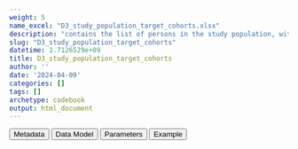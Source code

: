 ```yaml
---
weight: 5
name_excel: "D3_study_population_target_cohorts.xlsx"
description: "contains the list of persons in the study population, with study entry and exit dates, and entry and exit from all the cohorts for incidence/prevalence and for coverage"
slug: "D3_study_population_target_cohorts"
datetime: 1.7126529e+09
title: D3_study_population_target_cohorts
author: ''
date: '2024-04-09'
categories: []
tags: []
archetype: codebook
output: html_document
---
```


<script src="/rmarkdown-libs/core-js/shim.min.js"></script>
<script src="/rmarkdown-libs/react/react.min.js"></script>
<script src="/rmarkdown-libs/react/react-dom.min.js"></script>
<script src="/rmarkdown-libs/reactwidget/react-tools.js"></script>
<script src="/rmarkdown-libs/htmlwidgets/htmlwidgets.js"></script>
<link href="/rmarkdown-libs/reactable/reactable.css" rel="stylesheet" />
<script src="/rmarkdown-libs/reactable-binding/reactable.js"></script>
<div class="tab">
<button class="tablinks" onclick="openCity(event, &#39;Metadata&#39;)" id="defaultOpen">Metadata</button>
<button class="tablinks" onclick="openCity(event, &#39;Data Model&#39;)">Data Model</button>
<button class="tablinks" onclick="openCity(event, &#39;Parameters&#39;)">Parameters</button>
<button class="tablinks" onclick="openCity(event, &#39;Example&#39;)">Example</button>
</div>
<div id="Metadata" class="tabcontent">
<div id="htmlwidget-1" class="reactable html-widget" style="width:auto;height:600px;"></div>
<script type="application/json" data-for="htmlwidget-1">{"x":{"tag":{"name":"Reactable","attribs":{"data":{"medatata_name":["Name of the dataset","Content of the dataset","Unit of observation","Dataset where the list of UoOs is fully listed and with 1 record per UoO","How many observations per UoO","Variables capturing the UoO","Primary key","Parameters",null,null,null,null,null,null,null,null,null,null,null,null],"metadata_content":["D3_study_population_target_cohorts","contains the list of persons in the study population, with study entry and exit dates, and entry and exit from all the cohorts for incidence/prevalence and for coverage","a person in the study population",null,"1","person_id","person_id",null,null,null,null,null,null,null,null,null,null,null,null,null]},"columns":[{"id":"medatata_name","name":"medatata_name","type":"character"},{"id":"metadata_content","name":"metadata_content","type":"character"}],"sortable":false,"searchable":true,"pagination":false,"highlight":true,"bordered":true,"striped":true,"style":{"maxWidth":1800},"height":"600px","dataKey":"bbcd1d3c7852f7769d6345e151435715"},"children":[]},"class":"reactR_markup"},"evals":[],"jsHooks":[]}</script>
</div>
<div id="Data Model" class="tabcontent">
<div id="htmlwidget-2" class="reactable html-widget" style="width:auto;height:600px;"></div>
<script type="application/json" data-for="htmlwidget-2">{"x":{"tag":{"name":"Reactable","attribs":{"data":{"VarName":["person_id","spell_start_date","study_entry_date","study_exit_date","birth_date","birthyear","is_in_cohort_type_and_label","cohort_entry_date_cohort_type_and_label","cohort_exit_date_cohort_type_and_label","is_censored_in_cohort_type_and_label",null,null,null,null,null,null,null,null,null,null],"Description":["unique person identifier","date when the stdudy spell starts","start of the study period","end of the observation period",null,null,"whether the person enters the cohort cohort_type_and_label","date of entry in the cohort cohort_type_and_label","date of exit from the cohort cohort_type_and_label","whether the person exits the cohort before the natural end of the cohort",null,null,null,null,null,null,null,null,null,null],"Format":["character","date","date","date",null,null,null,null,null,null,null,null,null,null,null,null,null,null,null,null],"Vocabulary":["from cdm persons",null,null,null,null,null,null,null,null,null,null,null,null,null,null,null,null,null,null,null],"Parameters":[null,null,null,null,null,null,"cohort_type_and_label","cohort_type_and_label","cohort_type_and_label","cohort_type_and_label",null,null,null,null,null,null,null,null,null,null],"Notes and examples":[null,null,null,null,null,null,null,"it's missing if is_in_cohort_type_and_label == 0","it's missing if is_in_cohort_type_and_label == 0","it's missing if is_in_cohort_type_and_label == 0",null,null,null,null,null,null,null,null,null,null],"Source tables and variables":["D4_study_population","D4_study_population","D4_study_population","D4_study_population","D3_PERSONS",null,null,null,null,null,null,null,null,null,null,null,null,null,null,null],"Retrieved":["yes","yes","yes","yes","yes",null,null,null,null,null,null,null,null,null,null,null,null,null,null,null],"Calculated":[null,null,null,null,null,null,null,null,null,null,null,null,null,null,null,null,null,null,null,null],"Algorithm_id":[null,null,null,null,null,null,null,null,null,null,null,null,null,null,null,null,null,null,null,null],"Rule":[null,null,null,null,null,null,"for birth cohorts: the person is in the cohort if birth_date is between study_entry_date and study_exit_date\r\nfor adolescence: the person is in the cohort if the ninth birthday is between study_entry_date and study_exit_date\r\nfor seasonalXXX: the person is in the cohort if 1st september XXXX is between study_entry_date and study_exit_date\r\nforcovid_vacc: the person is in the cohort if 1st december 2020 is between study_entry_date and study_exit_date\r\n","for birth cohorts: birth_date\r\nfor adolescence: ninth birthday \r\nfor seasonalXXX: september (???) XXXX \r\nfor covid_vacc: 1st december 2020","for birth cohorts: for birthYY, exit date is earliest between the date they turn XX months old and study_exit_date\r\nfor adolescence: exit date is earliest between the date they turn 16 years old and study_exit_date\r\nfor seasonalXXX: exit date is earliest between end of season 30th april XXXX and study_exit_date\r\nfor covid_vacc: study_exit_date",null,null,null,null,null,null,null,null,null,null,null]},"columns":[{"id":"VarName","name":"VarName","type":"character"},{"id":"Description","name":"Description","type":"character"},{"id":"Format","name":"Format","type":"character"},{"id":"Vocabulary","name":"Vocabulary","type":"character"},{"id":"Parameters","name":"Parameters","type":"character"},{"id":"Notes and examples","name":"Notes and examples","type":"character"},{"id":"Source tables and variables","name":"Source tables and variables","type":"character"},{"id":"Retrieved","name":"Retrieved","type":"character"},{"id":"Calculated","name":"Calculated","type":"logical"},{"id":"Algorithm_id","name":"Algorithm_id","type":"logical"},{"id":"Rule","name":"Rule","type":"character"}],"sortable":false,"searchable":true,"pagination":false,"highlight":true,"bordered":true,"striped":true,"style":{"maxWidth":1800},"height":"600px","dataKey":"a808e1a0de748a76debde08961d487e7"},"children":[]},"class":"reactR_markup"},"evals":[],"jsHooks":[]}</script>
</div>
<div id="Parameters" class="tabcontent">
<div id="htmlwidget-3" class="reactable html-widget" style="width:auto;height:600px;"></div>
<script type="application/json" data-for="htmlwidget-3">{"x":{"tag":{"name":"Reactable","attribs":{"data":{"parameter in the variable name":["cohort_type_and_label","cohort_type_and_label","cohort_type_and_label","cohort_type_and_label","cohort_type_and_label","cohort_type_and_label","cohort_type_and_label","cohort_type_and_label",null,null,null,null,null,null,null,null,null,null,null,null],"values":["birth12","birth15","birth24","adolescence","covid_vacc","seasonal2017","…","seasonal2023",null,null,null,null,null,null,null,null,null,null,null,null],"name of macro":["cohort_type_and_label","cohort_type_and_label","cohort_type_and_label","cohort_type_and_label","cohort_type_and_label","cohort_type_and_label","cohort_type_and_label","cohort_type_and_label",null,null,null,null,null,null,null,null,null,null,null,null],"assigned in step":["08_design_parameters","08_design_parameters","08_design_parameters","08_design_parameters","08_design_parameters","08_design_parameters","08_design_parameters","08_design_parameters",null,null,null,null,null,null,null,null,null,null,null,null]},"columns":[{"id":"parameter in the variable name","name":"parameter in the variable name","type":"character"},{"id":"values","name":"values","type":"character"},{"id":"name of macro","name":"name of macro","type":"character"},{"id":"assigned in step","name":"assigned in step","type":"character"}],"sortable":false,"searchable":true,"pagination":false,"highlight":true,"bordered":true,"striped":true,"style":{"maxWidth":1800},"height":"600px","dataKey":"897fffbd69c0e3984851fba9c6ecbf8b"},"children":[]},"class":"reactR_markup"},"evals":[],"jsHooks":[]}</script>
</div>
<div id="Example" class="tabcontent">
<div id="htmlwidget-4" class="reactable html-widget" style="width:auto;height:600px;"></div>
<script type="application/json" data-for="htmlwidget-4">{"x":{"tag":{"name":"Reactable","attribs":{"data":{"person_id":["P001","P002","P003",null,null,null,null,null,null,null,null,null,null,null,null,null,null,null,null,null],"spell_start_date":[20200101,20100101,19400101,"NA","NA","NA","NA","NA","NA","NA","NA","NA","NA","NA","NA","NA","NA","NA","NA","NA"],"study_entry_date":[20200101,20180101,20180101,"NA","NA","NA","NA","NA","NA","NA","NA","NA","NA","NA","NA","NA","NA","NA","NA","NA"],"study_exit_date":[20231231,20231231,20231231,"NA","NA","NA","NA","NA","NA","NA","NA","NA","NA","NA","NA","NA","NA","NA","NA","NA"],"birth_date":[20200101,20100101,19400101,"NA","NA","NA","NA","NA","NA","NA","NA","NA","NA","NA","NA","NA","NA","NA","NA","NA"],"birthyear":[2020,2010,1940,"NA","NA","NA","NA","NA","NA","NA","NA","NA","NA","NA","NA","NA","NA","NA","NA","NA"],"is_in_birth12":[1,0,0,"NA","NA","NA","NA","NA","NA","NA","NA","NA","NA","NA","NA","NA","NA","NA","NA","NA"],"cohort_entry_date_birth12":[20200101,"NA","NA","NA","NA","NA","NA","NA","NA","NA","NA","NA","NA","NA","NA","NA","NA","NA","NA","NA"],"cohort_exit_date_birth12":[20201231,"NA","NA","NA","NA","NA","NA","NA","NA","NA","NA","NA","NA","NA","NA","NA","NA","NA","NA","NA"],"is_censored_in_birth12":[0,"NA","NA","NA","NA","NA","NA","NA","NA","NA","NA","NA","NA","NA","NA","NA","NA","NA","NA","NA"],"is_in_birth15":[1,0,0,"NA","NA","NA","NA","NA","NA","NA","NA","NA","NA","NA","NA","NA","NA","NA","NA","NA"],"cohort_entry_date_birth15":[20200101,"NA","NA","NA","NA","NA","NA","NA","NA","NA","NA","NA","NA","NA","NA","NA","NA","NA","NA","NA"],"cohort_exit_date_birth15":[20210331,"NA","NA","NA","NA","NA","NA","NA","NA","NA","NA","NA","NA","NA","NA","NA","NA","NA","NA","NA"],"is_censored_in_birth15":[0,"NA","NA","NA","NA","NA","NA","NA","NA","NA","NA","NA","NA","NA","NA","NA","NA","NA","NA","NA"],"is_in_birth24":[1,0,0,"NA","NA","NA","NA","NA","NA","NA","NA","NA","NA","NA","NA","NA","NA","NA","NA","NA"],"cohort_entry_date_birth24":[20200101,"NA","NA","NA","NA","NA","NA","NA","NA","NA","NA","NA","NA","NA","NA","NA","NA","NA","NA","NA"],"cohort_exit_date_birth24":[20211231,"NA","NA","NA","NA","NA","NA","NA","NA","NA","NA","NA","NA","NA","NA","NA","NA","NA","NA","NA"],"is_censored_in_birth24":[0,"NA","NA","NA","NA","NA","NA","NA","NA","NA","NA","NA","NA","NA","NA","NA","NA","NA","NA","NA"],"is_in_adolescence":[0,1,0,"NA","NA","NA","NA","NA","NA","NA","NA","NA","NA","NA","NA","NA","NA","NA","NA","NA"],"cohort_entry_date_adolescence":["NA",20190101,"NA","NA","NA","NA","NA","NA","NA","NA","NA","NA","NA","NA","NA","NA","NA","NA","NA","NA"],"cohort_exit_date_adolescence":["NA",20231231,"NA","NA","NA","NA","NA","NA","NA","NA","NA","NA","NA","NA","NA","NA","NA","NA","NA","NA"],"is_censored_in_adolescence":["NA",1,"NA","NA","NA","NA","NA","NA","NA","NA","NA","NA","NA","NA","NA","NA","NA","NA","NA","NA"],"is_in_covid_vacc":[1,1,1,"NA","NA","NA","NA","NA","NA","NA","NA","NA","NA","NA","NA","NA","NA","NA","NA","NA"],"cohort_entry_date_covid_vacc":[20201201,20201201,20201201,"NA","NA","NA","NA","NA","NA","NA","NA","NA","NA","NA","NA","NA","NA","NA","NA","NA"],"cohort_exit_date_covid_vacc":[20231231,20231231,20231231,"NA","NA","NA","NA","NA","NA","NA","NA","NA","NA","NA","NA","NA","NA","NA","NA","NA"],"is_censored_in_covid_vacc":[0,0,0,"NA","NA","NA","NA","NA","NA","NA","NA","NA","NA","NA","NA","NA","NA","NA","NA","NA"],"is_in_seasonal2018":[0,0,1,"NA","NA","NA","NA","NA","NA","NA","NA","NA","NA","NA","NA","NA","NA","NA","NA","NA"],"cohort_entry_date_seasonal2018":["NA","NA",20180901,"NA","NA","NA","NA","NA","NA","NA","NA","NA","NA","NA","NA","NA","NA","NA","NA","NA"],"cohort_exit_date_seasonal2018":["NA","NA",20190430,"NA","NA","NA","NA","NA","NA","NA","NA","NA","NA","NA","NA","NA","NA","NA","NA","NA"],"is_censored_in_seasonal2018":["NA","NA",0,"NA","NA","NA","NA","NA","NA","NA","NA","NA","NA","NA","NA","NA","NA","NA","NA","NA"],"is_in_seasonal2019":["NA","NA",1,"NA","NA","NA","NA","NA","NA","NA","NA","NA","NA","NA","NA","NA","NA","NA","NA","NA"],"cohort_entry_date_seasonal2019":["NA","NA",20190901,"NA","NA","NA","NA","NA","NA","NA","NA","NA","NA","NA","NA","NA","NA","NA","NA","NA"],"cohort_exit_date_seasonal2019":["NA","NA",20200430,"NA","NA","NA","NA","NA","NA","NA","NA","NA","NA","NA","NA","NA","NA","NA","NA","NA"],"is_censored_in_seasonal2019":["NA","NA",0,"NA","NA","NA","NA","NA","NA","NA","NA","NA","NA","NA","NA","NA","NA","NA","NA","NA"],"is_in_seasonal2020":["NA","NA",1,"NA","NA","NA","NA","NA","NA","NA","NA","NA","NA","NA","NA","NA","NA","NA","NA","NA"],"cohort_entry_date_seasonal2020":["NA","NA",20200901,"NA","NA","NA","NA","NA","NA","NA","NA","NA","NA","NA","NA","NA","NA","NA","NA","NA"],"cohort_exit_date_seasonal2020":["NA","NA",20210430,"NA","NA","NA","NA","NA","NA","NA","NA","NA","NA","NA","NA","NA","NA","NA","NA","NA"],"is_censored_in_seasonal2020":["NA","NA",0,"NA","NA","NA","NA","NA","NA","NA","NA","NA","NA","NA","NA","NA","NA","NA","NA","NA"],"is_in_seasonal2021":["NA","NA",1,"NA","NA","NA","NA","NA","NA","NA","NA","NA","NA","NA","NA","NA","NA","NA","NA","NA"],"cohort_entry_date_seasonal2021":["NA","NA",20210901,"NA","NA","NA","NA","NA","NA","NA","NA","NA","NA","NA","NA","NA","NA","NA","NA","NA"],"cohort_exit_date_seasonal2021":["NA","NA",20220430,"NA","NA","NA","NA","NA","NA","NA","NA","NA","NA","NA","NA","NA","NA","NA","NA","NA"],"is_censored_in_seasonal2021":["NA","NA",0,"NA","NA","NA","NA","NA","NA","NA","NA","NA","NA","NA","NA","NA","NA","NA","NA","NA"],"is_in_seasonal2022":["NA","NA",1,"NA","NA","NA","NA","NA","NA","NA","NA","NA","NA","NA","NA","NA","NA","NA","NA","NA"],"cohort_entry_date_seasonal2022":["NA","NA",20220901,"NA","NA","NA","NA","NA","NA","NA","NA","NA","NA","NA","NA","NA","NA","NA","NA","NA"],"cohort_exit_date_seasonal2022":["NA","NA",20230430,"NA","NA","NA","NA","NA","NA","NA","NA","NA","NA","NA","NA","NA","NA","NA","NA","NA"],"is_censored_in_seasonal2022":["NA","NA",0,"NA","NA","NA","NA","NA","NA","NA","NA","NA","NA","NA","NA","NA","NA","NA","NA","NA"],"is_in_seasonal2023":["NA","NA",0,"NA","NA","NA","NA","NA","NA","NA","NA","NA","NA","NA","NA","NA","NA","NA","NA","NA"],"cohort_entry_date_seasonal2023":["NA","NA",1,"NA","NA","NA","NA","NA","NA","NA","NA","NA","NA","NA","NA","NA","NA","NA","NA","NA"],"cohort_exit_date_seasonal2023":["NA","NA",20230901,"NA","NA","NA","NA","NA","NA","NA","NA","NA","NA","NA","NA","NA","NA","NA","NA","NA"],"is_censored_in_seasonal2023":["NA","NA",20231231,"NA","NA","NA","NA","NA","NA","NA","NA","NA","NA","NA","NA","NA","NA","NA","NA","NA"],"...51":["NA","NA",1,"NA","NA","NA","NA","NA","NA","NA","NA","NA","NA","NA","NA","NA","NA","NA","NA","NA"]},"columns":[{"id":"person_id","name":"person_id","type":"character"},{"id":"spell_start_date","name":"spell_start_date","type":"numeric"},{"id":"study_entry_date","name":"study_entry_date","type":"numeric"},{"id":"study_exit_date","name":"study_exit_date","type":"numeric"},{"id":"birth_date","name":"birth_date","type":"numeric"},{"id":"birthyear","name":"birthyear","type":"numeric"},{"id":"is_in_birth12","name":"is_in_birth12","type":"numeric"},{"id":"cohort_entry_date_birth12","name":"cohort_entry_date_birth12","type":"numeric"},{"id":"cohort_exit_date_birth12","name":"cohort_exit_date_birth12","type":"numeric"},{"id":"is_censored_in_birth12","name":"is_censored_in_birth12","type":"numeric"},{"id":"is_in_birth15","name":"is_in_birth15","type":"numeric"},{"id":"cohort_entry_date_birth15","name":"cohort_entry_date_birth15","type":"numeric"},{"id":"cohort_exit_date_birth15","name":"cohort_exit_date_birth15","type":"numeric"},{"id":"is_censored_in_birth15","name":"is_censored_in_birth15","type":"numeric"},{"id":"is_in_birth24","name":"is_in_birth24","type":"numeric"},{"id":"cohort_entry_date_birth24","name":"cohort_entry_date_birth24","type":"numeric"},{"id":"cohort_exit_date_birth24","name":"cohort_exit_date_birth24","type":"numeric"},{"id":"is_censored_in_birth24","name":"is_censored_in_birth24","type":"numeric"},{"id":"is_in_adolescence","name":"is_in_adolescence","type":"numeric"},{"id":"cohort_entry_date_adolescence","name":"cohort_entry_date_adolescence","type":"numeric"},{"id":"cohort_exit_date_adolescence","name":"cohort_exit_date_adolescence","type":"numeric"},{"id":"is_censored_in_adolescence","name":"is_censored_in_adolescence","type":"numeric"},{"id":"is_in_covid_vacc","name":"is_in_covid_vacc","type":"numeric"},{"id":"cohort_entry_date_covid_vacc","name":"cohort_entry_date_covid_vacc","type":"numeric"},{"id":"cohort_exit_date_covid_vacc","name":"cohort_exit_date_covid_vacc","type":"numeric"},{"id":"is_censored_in_covid_vacc","name":"is_censored_in_covid_vacc","type":"numeric"},{"id":"is_in_seasonal2018","name":"is_in_seasonal2018","type":"numeric"},{"id":"cohort_entry_date_seasonal2018","name":"cohort_entry_date_seasonal2018","type":"numeric"},{"id":"cohort_exit_date_seasonal2018","name":"cohort_exit_date_seasonal2018","type":"numeric"},{"id":"is_censored_in_seasonal2018","name":"is_censored_in_seasonal2018","type":"numeric"},{"id":"is_in_seasonal2019","name":"is_in_seasonal2019","type":"numeric"},{"id":"cohort_entry_date_seasonal2019","name":"cohort_entry_date_seasonal2019","type":"numeric"},{"id":"cohort_exit_date_seasonal2019","name":"cohort_exit_date_seasonal2019","type":"numeric"},{"id":"is_censored_in_seasonal2019","name":"is_censored_in_seasonal2019","type":"numeric"},{"id":"is_in_seasonal2020","name":"is_in_seasonal2020","type":"numeric"},{"id":"cohort_entry_date_seasonal2020","name":"cohort_entry_date_seasonal2020","type":"numeric"},{"id":"cohort_exit_date_seasonal2020","name":"cohort_exit_date_seasonal2020","type":"numeric"},{"id":"is_censored_in_seasonal2020","name":"is_censored_in_seasonal2020","type":"numeric"},{"id":"is_in_seasonal2021","name":"is_in_seasonal2021","type":"numeric"},{"id":"cohort_entry_date_seasonal2021","name":"cohort_entry_date_seasonal2021","type":"numeric"},{"id":"cohort_exit_date_seasonal2021","name":"cohort_exit_date_seasonal2021","type":"numeric"},{"id":"is_censored_in_seasonal2021","name":"is_censored_in_seasonal2021","type":"numeric"},{"id":"is_in_seasonal2022","name":"is_in_seasonal2022","type":"numeric"},{"id":"cohort_entry_date_seasonal2022","name":"cohort_entry_date_seasonal2022","type":"numeric"},{"id":"cohort_exit_date_seasonal2022","name":"cohort_exit_date_seasonal2022","type":"numeric"},{"id":"is_censored_in_seasonal2022","name":"is_censored_in_seasonal2022","type":"numeric"},{"id":"is_in_seasonal2023","name":"is_in_seasonal2023","type":"numeric"},{"id":"cohort_entry_date_seasonal2023","name":"cohort_entry_date_seasonal2023","type":"numeric"},{"id":"cohort_exit_date_seasonal2023","name":"cohort_exit_date_seasonal2023","type":"numeric"},{"id":"is_censored_in_seasonal2023","name":"is_censored_in_seasonal2023","type":"numeric"},{"id":"...51","name":"...51","type":"numeric"}],"sortable":false,"searchable":true,"pagination":false,"highlight":true,"bordered":true,"striped":true,"style":{"maxWidth":1800},"height":"600px","dataKey":"92b3c35734de59c41d92a5765e07fb51"},"children":[]},"class":"reactR_markup"},"evals":[],"jsHooks":[]}</script>
</div>
